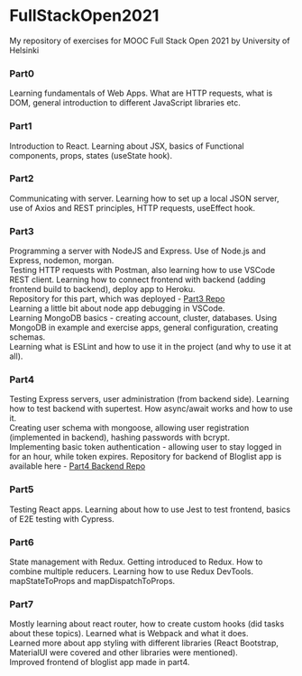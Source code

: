 # FullStackOpen2021
My repository of exercises for MOOC Full Stack Open 2021 by University of Helsinki

<h3>Part0</h3>
<p>Learning fundamentals of Web Apps. What are HTTP requests, what is DOM, general introduction to different JavaScript libraries etc.</p>

<h3>Part1</h3>
<p>Introduction to React. Learning about JSX, basics of Functional components, props, states (useState hook).</p>

<h3>Part2</h3>
<p>Communicating with server. Learning how to set up a local JSON server, use of Axios and REST principles, HTTP requests, useEffect hook.</p>

<h3>Part3</h3>
<p>Programming a server with NodeJS and Express. Use of Node.js and Express, nodemon, morgan. </br> 
   Testing HTTP requests with Postman, also learning how to use VSCode REST client. 
   Learning how to connect frontend with backend (adding frontend build to backend), deploy app to Heroku. </br>
   Repository for this part, which was deployed - <a href="https://github.com/alexattt/FullStack-part3" target="_blank">Part3 Repo</a> </br>
   Learning a little bit about node app debugging in VSCode. </br>
   Learning MongoDB basics - creating account, cluster, databases. Using MongoDB in example and exercise apps, general configuration, creating schemas. </br>
   Learning what is ESLint and how to use it in the project (and why to use it at all).
</p>

<h3>Part4</h3>
<p>Testing Express servers, user administration (from backend side). Learning how to test backend with supertest. How async/await works and how to use it. </br>
   Creating user schema with mongoose, allowing user registration (implemented in backend), hashing passwords with bcrypt. </br>
   Implementing basic token authentication - allowing user to stay logged in for an hour, while token expires.
   Repository for backend of Bloglist app is available here - <a href="https://github.com/alexattt/FSP4-BlogListApp" target="_blank">Part4 Backend Repo</a></br>
</p>

<h3>Part5</h3>
<p>Testing React apps. Learning about how to use Jest to test frontend, basics of E2E testing with Cypress.</p>

<h3>Part6</h3>
<p>State management with Redux. Getting introduced to Redux. How to combine multiple reducers. Learning how to use Redux DevTools. </br>
   mapStateToProps and mapDispatchToProps. </p>

<h3>Part7</h3>
<p>Mostly learning about react router, how to create custom hooks (did tasks about these topics). Learned what is Webpack and what it does.</br>
   Learned more about app styling with different libraries (React Bootstrap, MaterialUI were covered and other libraries were mentioned). </br>
   Improved frontend of bloglist app made in part4. </p>
